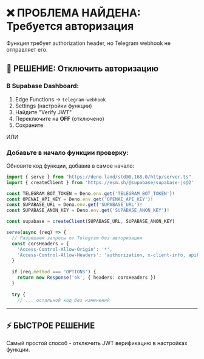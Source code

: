 # ❌ ПРОБЛЕМА НАЙДЕНА: Требуется авторизация

Функция требует authorization header, но Telegram webhook не отправляет его.

## 🔧 РЕШЕНИЕ: Отключить авторизацию

### В Supabase Dashboard:

1. Edge Functions → `telegram-webhook`
2. Settings (настройки функции)
3. Найдите "Verify JWT"
4. Переключите на **OFF** (отключено)
5. Сохраните

ИЛИ

### Добавьте в начало функции проверку:

Обновите код функции, добавив в самое начало:

```typescript
import { serve } from "https://deno.land/std@0.168.0/http/server.ts"
import { createClient } from 'https://esm.sh/@supabase/supabase-js@2'

const TELEGRAM_BOT_TOKEN = Deno.env.get('TELEGRAM_BOT_TOKEN')!
const OPENAI_API_KEY = Deno.env.get('OPENAI_API_KEY')!
const SUPABASE_URL = Deno.env.get('SUPABASE_URL')!
const SUPABASE_ANON_KEY = Deno.env.get('SUPABASE_ANON_KEY')!

const supabase = createClient(SUPABASE_URL, SUPABASE_ANON_KEY)

serve(async (req) => {
  // Разрешаем запросы от Telegram без авторизации
  const corsHeaders = {
    'Access-Control-Allow-Origin': '*',
    'Access-Control-Allow-Headers': 'authorization, x-client-info, apikey, content-type',
  }
  
  if (req.method === 'OPTIONS') {
    return new Response('ok', { headers: corsHeaders })
  }
  
  try {
    // ... остальной код без изменений
```

---

## ⚡ БЫСТРОЕ РЕШЕНИЕ

Самый простой способ - отключить JWT верификацию в настройках функции.
